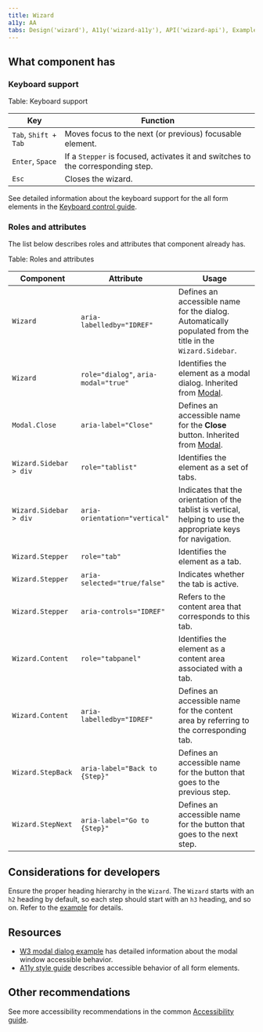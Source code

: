 ```yaml
---
title: Wizard
a11y: AA
tabs: Design('wizard'), A11y('wizard-a11y'), API('wizard-api'), Example('wizard-code'), Changelog('wizard-changelog')
---
```


## What component has

### Keyboard support

Table: Keyboard support

| Key                               | Function                                       |
| --------------------------------- | ---------------------------------------------- |
| `Tab`, <nobr>`Shift + Tab`</nobr> | Moves focus to the next (or previous) focusable element. |
| `Enter`, `Space`                  | If a `Stepper` is focused, activates it and switches to the corresponding step. |
| `Esc`                             | Closes the wizard.                             |

See detailed information about the keyboard support for the all form elements in the [Keyboard control guide](/core-principles/a11y/a11y-keyboard).

### Roles and attributes

The list below describes roles and attributes that component already has.

Table: Roles and attributes

| Component         | Attribute                             | Usage                                                                                                                                     |
| ----------------- | ------------------------------------- | ----------------------------------------------------------------------------------------------------------------------------------------- |
| `Wizard`          | `aria-labelledby="IDREF"`             | Defines an accessible name for the dialog. Automatically populated from the title in the `Wizard.Sidebar`. |
| `Wizard`          | `role="dialog"`, `aria-modal="true"`  | Identifies the element as a modal dialog. Inherited from [Modal](../modal/modal-a11y). |
| `Modal.Close`     | `aria-label="Close"`                  | Defines an accessible name for the **Close** button. Inherited from [Modal](../modal/modal-a11y). |
| <nobr>`Wizard.Sidebar > div`</nobr> | `role="tablist"`    | Identifies the element as a set of tabs. |
| <nobr>`Wizard.Sidebar > div`</nobr> | `aria-orientation="vertical"`  | Indicates that the orientation of the tablist is vertical, helping to use the appropriate keys for navigation. |
| `Wizard.Stepper`  | `role="tab"`                          | Identifies the element as a tab. |
| `Wizard.Stepper`  | `aria-selected="true/false"`          | Indicates whether the tab is active. |
| `Wizard.Stepper`  | `aria-controls="IDREF"`               | Refers to the content area that corresponds to this tab. |
| `Wizard.Content`  | `role="tabpanel"`                     | Identifies the element as a content area associated with a tab. |
| `Wizard.Content`  | `aria-labelledby="IDREF"`             | Defines an accessible name for the content area by referring to the corresponding tab. |
| `Wizard.StepBack` | `aria-label="Back to {Step}"`         | Defines an accessible name for the button that goes to the previous step. |
| `Wizard.StepNext` | `aria-label="Go to {Step}"`           | Defines an accessible name for the button that goes to the next step. |

## Considerations for developers

Ensure the proper heading hierarchy in the `Wizard`. The `Wizard` starts with an `h2` heading by default, so each step should start with an `h3` heading, and so on. Refer to the [example](./wizard-code.md#basic-example) for details.

## Resources

- [W3 modal dialog example](https://www.w3.org/TR/wai-aria-practices-1.1/examples/dialog-modal/dialog.html) has detailed information about the modal window accessible behavior.
- [A11y style guide](https://a11y-style-guide.com/style-guide/section-forms.html) describes accessible behavior of all form elements.

## Other recommendations

See more accessibility recommendations in the common [Accessibility guide](/core-principles/a11y/a11y).

